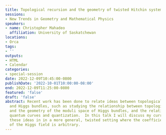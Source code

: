```yaml
---
title: Topological recursion and the geometry of twisted Hitchin systems
sessions:
- New Trends in Geometry and Mathematical Physics
speakers:
- name: Christopher Mahadeo
  affiliation: University of Saskatchewan
locations:
- Orca
tags:
- ''
outputs:
- HTML
- Calendar
categories:
- special-session
date: 2022-12-09T10:45:00-0800
publishDate: '2022-10-01T10:00:00-08:00'
end: 2022-12-09T11:25:00-0800
featured: 'false'
draft: 'false'
abstract: Recent work has been done to relate ideas between topological recursion
  and Higgs bundles, such as studying the relationship between topological recursion
  and the geometry of the moduli space of Higgs bundles, and the relationship between
  quantum curves and quantization.  In this talk I will discuss my current work, exploring
  these ideas in in a more general, twisted setting where the coefficient line bundle
  of the Higgs field is arbitrary.
---
```

